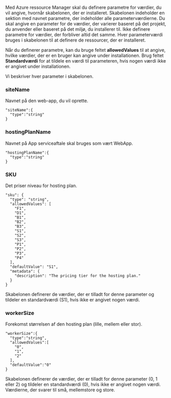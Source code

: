 Med Azure ressource Manager skal du definere parametre for værdier, du vil angive, hvornår skabelonen, der er installeret. Skabelonen indeholder en sektion med navnet parametre, der indeholder alle parameterværdierne.
Du skal angive en parameter for de værdier, der varierer baseret på det projekt, du anvender eller baseret på det miljø, du installerer til. Ikke definere parametre for værdier, der forbliver altid det samme. Hver parameterværdi bruges i skabelonen til at definere de ressourcer, der er installeret. 

Når du definerer parametre, kan du bruge feltet **allowedValues** til at angive, hvilke værdier, der er en bruger kan angive under installationen. Brug feltet **Standardværdi** for at tildele en værdi til parameteren, hvis nogen værdi ikke er angivet under installationen.

Vi beskriver hver parameter i skabelonen.

### <a name="sitename"></a>siteName

Navnet på den web-app, du vil oprette.

    "siteName":{
      "type":"string"
    }

### <a name="hostingplanname"></a>hostingPlanName

Navnet på App serviceaftale skal bruges som vært WebApp.
    
    "hostingPlanName":{
      "type":"string"
    }

### <a name="sku"></a>SKU

Det priser niveau for hosting plan.

    "sku": {
      "type": "string",
      "allowedValues": [
        "F1",
        "D1",
        "B1",
        "B2",
        "B3",
        "S1",
        "S2",
        "S3",
        "P1",
        "P2",
        "P3",
        "P4"
      ],
      "defaultValue": "S1",
      "metadata": {
        "description": "The pricing tier for the hosting plan."
      }
    }

Skabelonen definerer de værdier, der er tilladt for denne parameter og tildeler en standardværdi (S1), hvis ikke er angivet nogen værdi.

### <a name="workersize"></a>workerSize

Forekomst størrelsen af den hosting plan (lille, mellem eller stor).

    "workerSize":{
      "type":"string",
      "allowedValues":[
        "0",
        "1",
        "2"
      ],
      "defaultValue":"0"
    }
    
Skabelonen definerer de værdier, der er tilladt for denne parameter (0, 1 eller 2) og tildeler en standardværdi (0), hvis ikke er angivet nogen værdi. Værdierne, der svarer til små, mellemstore og store.
